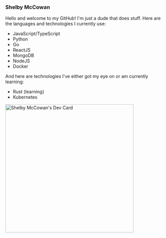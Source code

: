 ### Shelby McCowan

Hello and welcome to my GitHub! I'm just a dude that does stuff. Here are the languages and technologies I currently use:

- JavaScript/TypeScript
- Python
- Go
- ReactJS
- MongoDB
- NodeJS
- Docker

And here are technologies I've either got my eye on or am currently learning:

- Rust (learning)
- Kubernetes

<a href="https://app.daily.dev/MusicDev"><img src="https://api.daily.dev/devcards/e2b46b2d40844aa48ee22bf3e37fd39b.png?r=cr7" width="400" alt="Shelby McCowan's Dev Card"/></a>
